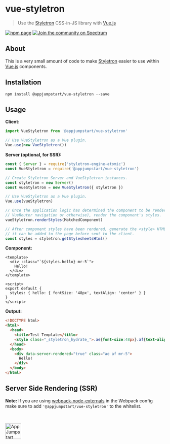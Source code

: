 # vue-styletron
> Use the [Styletron](https://github.com/rtsao/styletron) CSS-in-JS library with
> [Vue.js](https://github.com/vuejs/vue)

[![npm page][npm-image]][npm-url]
[![Join the community on Spectrum][spectrum-image]][spectrum-url]

## About

This is a very small amount of code to make
[Styletron](https://github.com/rtsao/styletron) easier to use within
[Vue.js](https://github.com/vuejs/vue) components.

## Installation

```
npm install @appjumpstart/vue-styletron --save
```

## Usage

**Client:**

```js
import VueStyletron from '@appjumpstart/vue-styletron'

// Use VueStyletron as a Vue plugin.
Vue.use(new VueStyletron())
```

**Server (optional, for SSR):**

```js
const { Server } = require('styletron-engine-atomic')
const VueStyletron = require('@appjumpstart/vue-styletron')

// Create Styletron Server and VueStyletron instances.
const styletron = new Server()
const vueStyletron = new VueStyletron({ styletron })

// Use VueStyletron as a Vue plugin.
Vue.use(vueStyletron)

// Once the application logic has determined the component to be rendered (by
// VueRouter navigation or otherwise), render the component's styles.
vueStyletron.renderStyles(MatchedComponent)

// After component styles have been rendered, generate the <style> HTML so that
// it can be added to the page before sent to the client.
const styles = styletron.getStylesheetsHtml()
```

**Component:**

```vue
<template>
  <div :class="`${styles.hello} mr-5`">
    Hello!
  </div>
</template>

<script>
export default {
  styles: { hello: { fontSize: '48px', textAlign: 'center' } }
}
</script>
```

**Output:**

```html
<!DOCTYPE html>
<html>
  <head>
    <title>Test Template</title>
    <style class="_styletron_hydrate_">.ae{font-size:48px}.af{text-align:center}</style>
  </head>
  <body>
    <div data-server-rendered="true" class="ae af mr-5">
      Hello!
    </div>
  </body>
</html>
```

## Server Side Rendering (SSR)

**Note:** If you are using
[webpack-node-externals](https://github.com/liady/webpack-node-externals) in the
Webpack config make sure to add `'@appjumpstart/vue-styletron'` to the
whitelist.

&nbsp;

<a href="https://github.com/appjumpstart">
  <img
    alt="AppJumpstart"
    src="https://appjumpstart.nyc3.digitaloceanspaces.com/assets/appjumpstart-transparent.png"
    height="50">
</a>

[npm-image]: https://badge.fury.io/js/@appjumpstart/vue-styletron.svg
[npm-url]: https://npmjs.org/package/@appjumpstart/vue-styletron
[spectrum-image]: https://withspectrum.github.io/badge/badge.svg
[spectrum-url]: https://spectrum.chat/appjumpstart/general
